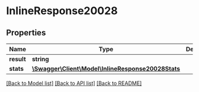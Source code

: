 # InlineResponse20028

## Properties
Name | Type | Description | Notes
------------ | ------------- | ------------- | -------------
**result** | **string** |  | [optional] 
**stats** | [**\Swagger\Client\Model\InlineResponse20028Stats**](InlineResponse20028Stats.md) |  | [optional] 

[[Back to Model list]](../README.md#documentation-for-models) [[Back to API list]](../README.md#documentation-for-api-endpoints) [[Back to README]](../README.md)

